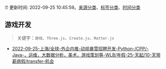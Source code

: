 :alarm_clock: 更新时间: 2022-09-25 10:45:59。[来源分类](../README.md)、[标签分类](../TAGS.md)、[时间分类](../TIMELINE.md)

## 游戏开发


> 关键字：`游戏`、`Three.js`、`Create.js`、`Matter.js`



- [2022-09-25-上海/全球-外企内推-动视暴雪招聘开发-Python-/CPP/-Java-，运维，大数据分析，美术，游戏策划等-WLB/年假-25-天起/10-天带薪病假/transfer-机会](https://www.v2ex.com/t/882821) 